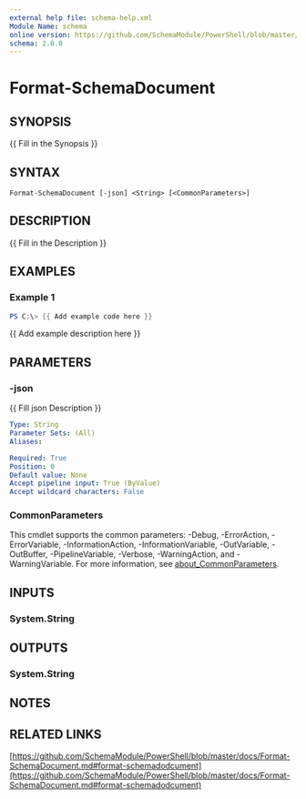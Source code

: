 ```yaml
---
external help file: schema-help.xml
Module Name: schema
online version: https://github.com/SchemaModule/PowerShell/blob/master/docs/Format-SchemaDocument.md#format-schemadodcument
schema: 2.0.0
---
```


# Format-SchemaDocument

## SYNOPSIS
{{ Fill in the Synopsis }}

## SYNTAX

```
Format-SchemaDocument [-json] <String> [<CommonParameters>]
```

## DESCRIPTION
{{ Fill in the Description }}

## EXAMPLES

### Example 1
```powershell
PS C:\> {{ Add example code here }}
```

{{ Add example description here }}

## PARAMETERS

### -json
{{ Fill json Description }}

```yaml
Type: String
Parameter Sets: (All)
Aliases:

Required: True
Position: 0
Default value: None
Accept pipeline input: True (ByValue)
Accept wildcard characters: False
```

### CommonParameters
This cmdlet supports the common parameters: -Debug, -ErrorAction, -ErrorVariable, -InformationAction, -InformationVariable, -OutVariable, -OutBuffer, -PipelineVariable, -Verbose, -WarningAction, and -WarningVariable. For more information, see [about_CommonParameters](http://go.microsoft.com/fwlink/?LinkID=113216).

## INPUTS

### System.String

## OUTPUTS

### System.String

## NOTES

## RELATED LINKS

[https://github.com/SchemaModule/PowerShell/blob/master/docs/Format-SchemaDocument.md#format-schemadodcument](https://github.com/SchemaModule/PowerShell/blob/master/docs/Format-SchemaDocument.md#format-schemadodcument)

